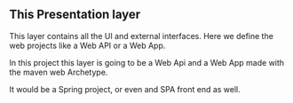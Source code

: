 ## This Presentation layer

This layer contains all the UI and external interfaces.
Here we define the web projects like a Web API or a Web App.

In this project this layer is going to be a Web Api and a Web App
made with the maven web Archetype.

It would be a Spring project, or even and SPA front end as well.